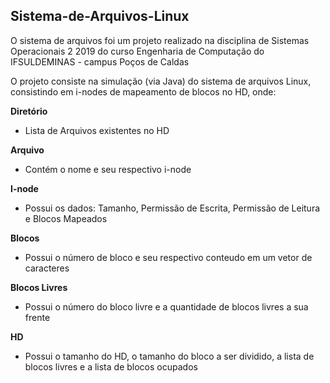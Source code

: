 <h2> Sistema-de-Arquivos-Linux </h2>

O sistema de arquivos foi um projeto realizado na disciplina de Sistemas Operacionais 2 2019 do curso Engenharia de Computação do IFSULDEMINAS - campus Poços de Caldas

O projeto consiste na simulação (via Java) do sistema de arquivos Linux, consistindo em i-nodes de mapeamento de blocos no HD, onde:

<b> Diretório </b>
<ul>
<li> Lista de Arquivos existentes no HD </li>
</ul>

<b> Arquivo </b>
<ul>
<li> Contém o nome e seu respectivo i-node </li>
</ul>

<b> I-node </b>
<ul>
<li> Possui os dados: Tamanho, Permissão de Escrita, Permissão de Leitura e Blocos Mapeados </li>
</ul>

<b> Blocos </b>
<ul>
<li> Possui o número de bloco e seu respectivo conteudo em um vetor de caracteres </li>
</ul>

<b> Blocos Livres </b>
<ul>
<li> Possui o número do bloco livre e a quantidade de blocos livres a sua frente </li>
</ul>

<b> HD </b>
<ul>
<li> Possui o tamanho do HD, o tamanho do bloco a ser dividido, a lista de blocos livres e a lista de blocos ocupados </li>
</ul>
